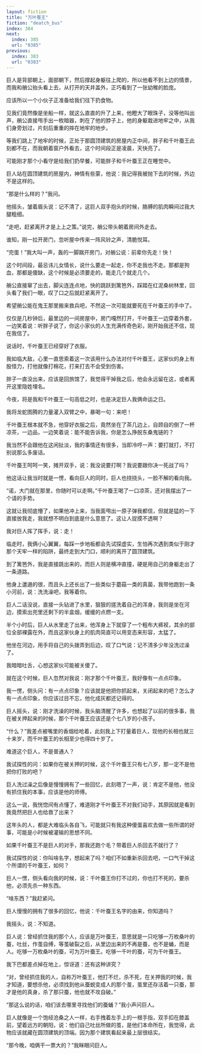 ```yaml
---
layout: fiction
title: "万叶蚕王"
fiction: "deatch_bus"
index: 384
next:
  index: 385
  url: "0385"
previous:
  index: 383
  url: "0383"
---
```

巨人是背部朝上，面部朝下，然后撑起身躯往上爬的，所以他看不到上边的情景，而我和艄公抬头看上去，从打开的天井盖外，正巧看到了一张幼稚的脸庞。

应该所以一个小伙子正准备给我们往下扔食物。

见我们竟然像是坐船一样，就这么直直的升了上来，他瞪大了眼珠子，没等他叫出声，艄公直接甩手出一枚暗器，刺在了他的脖子上，他的身躯栽进地牢之中，从我们身旁划过，片刻后重重的摔在地牢的地步。

等我们跳上了地牢的时候，正处于那圆顶建筑的房屋内正中间，胖子和千叶蚕王此刻都不在，而我朝着窗户外看去，这个时间段正是凌晨，天快亮了。

可能刚才那个小看守是给我们扔早餐，可能胖子和千叶蚕王正在睡觉中。

巨人站在圆顶建筑的房屋内，神情有些蒙，他说：我记得我被抛下去的时候，外边不是这样的。

“那是什么样的？”我问。

他摇头，皱着眉头说：记不清了，这巨人双手抱头的时候，胳膊的肌肉瞬间过我大腿粗细。

“走吧，赶紧离开才是上上之策。”说完，艄公带头朝着房间外走去。

谁知，刚一拉开房门，忽听屋中传来一阵风铃之声，清脆悦耳。

“完蛋！”我大叫一声，轰的一脚踹开房门，对艄公说：前辈你先走！快！

这个时间段，最忌讳儿女情长，说什么要走一起走，你不走我也不走。那都是狗血，那都是傻缺，这个时候是必须要走的，能走几个就走几个。

艄公直接窜了出去，脚尖连连点地，快的跳跃到篱笆外，踩踏在红泥桑树林里，回头看了我们一眼，叹了口之后就赶紧离开了。

希望艄公能在鬼王那里搬来救兵吧，不然这一次可能就要死在千叶蚕王的手中了。

仅仅是几秒钟后，最里边的一间房屋中，房门嘎然打开，千叶蚕王一边穿着外套，一边笑着说：听胖子说了，你这小家伙的人生充满传奇色彩，刚开始我还不信，现在我信了。

说话时，千叶蚕王已经穿好了衣服。

我如临大敌，心里一直思索着这一次该用什么办法对付千叶蚕王，这家伙的身上有股怪力，打他就像打棉花，打来打去不会受到伤害。

胖子一直没出来，应该是回旅馆了，我觉得干掉我之后，他会永远留在这，或者离开这里隐姓埋名。

今夜，将是我和千叶蚕王一句高低之时，也是决定巨人我俩命运之日。

我将龙蛇图腾的力量灌入双臂之中，暴喝一句：来吧！

千叶蚕王根本就不急，他穿好衣服之后，竟然坐在了茶几边上，自顾自的倒了一杯凉茶，一边品，一边笑着说：能不能告诉我，你是怎么挣脱东桑鬼链的？

我当然不会跟他在这闲扯淡，我的事情还有很多，当即冷哼一声：要打就打，不打别说那么多废话。

千叶蚕王呵呵一笑，摊开双手，说：我没说要打啊？我说要跟你决一死战了吗？

他这话让我当时就是一愣，看向巨人的同时，巨人也挠挠头，一脸不解的看向我。

“诺，大门就在那里，你随时可以走啊。”千叶蚕王喝了一口凉茶，还对我摆出了一个请的手势。

这就让我彻底懵了，如果他冲上来，当我面甩出一原子弹我都信，但就是猛的一下直接放我走，我就想不明白到底是什么意思了。这让人捉摸不透啊？

我对巨人挥了挥手，说：走！

临走时，我俩小心翼翼，每踩一步地板都会先试探虚实，生怕再次遇到类似于刚才那个天牢一样的陷阱，最终走到大门口，顺利的离开了圆顶建筑。

到了篱笆外，我是直接跳出来的，而巨人则是横冲直撞，硬是用自己的身躯走出了一条道路。

他身上邋遢的很，而且头上还长出了一些类似于蘑菇一类的真菌，我带他跑到一条小河前，说：洗洗澡吧，我等着你。

巨人二话没说，直接一头钻进了水里，狠狠的搓洗着自己的浑身，我则是坐在河边，摸索出兜里还剩下的半盒烟，缓缓的点燃一支。

半个小时后，巨人从水里走了出来，他浑身上下就穿了一个粗布大裤衩，其余的部位全部裸露在外，而且这家伙身上的肌肉简直可以用变态来形容，太猛了。

他坐在河边，用手将自己的头拨弄到后边，叹了口气说：记不清多少年没洗过澡了。

我暗暗吐舌，心想这家伙可能被关傻了。

就在这个时候，巨人忽然对我说：刚才那个千叶蚕王，我好像有一点点印象。

我一愣，侧头问：有一点点印象？应该就是他把你抓起来，关闭起来的吧？怎么才有一点点印象，你应该过目不忘，他化成灰都还记得的。

巨人摇头，说：刚才洗澡的时候，我头脑清醒了许多，也想起了以前的很多事，我在被关押起来的时候，那个千叶蚕王应该还是个七八岁的小孩子。

“什么？”我差点被嘴里的香烟给呛着，此刻我上下打量着巨人，现他的长相也就三十来岁，而千叶蚕王的长相至少也得四十岁了。

难道这个巨人，不是普通人？

我试探性的问：如果你在被关押的时候，这个千叶蚕王只有七八岁，那一定不是他把你打败的吧？

巨人洗过澡之后像是慢慢拥有了一些回忆，此刻嗯了一声，说：肯定不是他，他没有抓住我的本事，应该是他的师傅。

这么一说，我恍惚间有点懂了，难道刚才千叶蚕王不对我们动手，其原因就是看到我竟然把巨人也给救了出来？

这年头的人，都是大难临头各自飞，可能就只有我这种傻蛋喜欢去做一些所谓的好事，可能是小时候被灌输的思想不同。

如果千叶蚕王不是巨人的对手，那我还跑个毛？带着巨人杀回去不就行了？

我试探性的说：你叫啥名字，想起来了吗？咱们不如重新杀回去吧，一口气干掉这个所谓的千叶蚕王，如何？

巨人一愣，侧头看向我的时候，说：千叶蚕王你打不过的，你也打不死的，要杀他，必须先杀一种东西。

“啥东西？”我赶紧问。

巨人慢慢的拥有了很多的回忆，他说：千叶蚕王名字的由来，你知道吗？

我摇头，说：不知道。

巨人说：曾经抓住我的那个人，应该是万叶蚕王，意思就是一只吃够一万枚桑叶的蚕，吐丝，作茧自缚，等茧破裂之后，从里边出来的不再是蚕，也不是蛹，而是人。吃够一万枚桑叶的蚕，可为万叶蚕王。吃够一千叶的蚕，可为千叶蚕王。

我下巴都差点掉在地上，惊讶道：还有这种讲究？

“对，曾经抓住我的人，自称万叶蚕王，他打不烂，杀不死，在关押我的时候，我才知道，要想杀他，必须找到他从蚕蜕变成人的那个茧，茧里还存活着一只蚕，那才是他的真身，杀了那只蚕，他也就不攻自破。”

“那这么说的话，咱们该去哪里寻找他们的蚕蛹？”我小声问巨人。

巨人就像是一个饱经沧桑之人一样，右手拽着左手上的一根手指，双手扣在膝盖前，望着远方的朝阳，说：他们自己吐丝所做的茧，是他们本命所在，我觉得，此物应该就藏在圆顶建筑的顶端。因为那个建筑看起来最上层很结实。

“那今晚，咱俩干一票大的？”我眯眼问巨人。